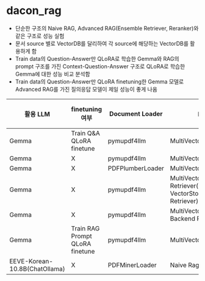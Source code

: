 # dacon_rag
* 단순한 구조의 Naive RAG, Advanced RAG(Ensemble Retriever, Reranker)와 같은 구조로 성능 실험
* 문서 source 별로 VectorDB를 달리하여 각 source에 해당하는 VectorDB를 활용하게 함
* Train data의 Question-Answer만 QLoRA로 학습한 Gemma와 RAG의 prompt 구조를 가진 Context-Question-Answer 구조로 QLoRA로 학습한 Gemma에 대한 성능 비교 분석함 
* Train data의 Question-Answer만 QLoRA finetuning한 Gemma 모델로 Advanced RAG를 가진 질의응답 모델이 제일 성능이 좋게 나옴


|활용 LLM|finetuning 여부|Document Loader|RAG 구조|F1-Score 성능|
|--------|--------------|---------------|--------|-------------|
|Gemma|Train Q&A QLoRA finetune|pymupdf4llm|MultiVectorDB, Reranker|0.6748|
|Gemma|X|pymupdf4llm|MultiVectorDB, Reranker|0.66795|
|Gemma|X|PDFPlumberLoader|MultiVectorDB, Reranker|0.6317|
|Gemma|X|pymupdf4llm|MultiVectorDB,Ensemble Retriever(BM25Retriever, VectorStore-Backend Retriever)|0.6286|
|Gemma|X|pymupdf4llm|MultiVectorDB,VectorStore-Backend Retriever|0.6286|
|Gemma|Train RAG Prompt QLoRA finetune|pymupdf4llm|MultiVectorDB, Reranker|0.5941|
|EEVE-Korean-10.8B(ChatOllama)|X|PDFMinerLoader|Naive Rag|0.2759|